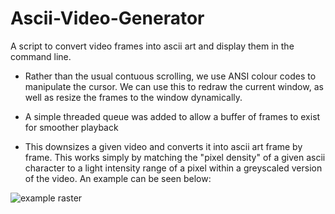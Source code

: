 # Ascii-Video-Generator

A script to convert video frames into ascii art and display them in the command line.

- Rather than the usual contuous scrolling, we use ANSI colour codes to manipulate the cursor. We can use this to redraw the current window, as well as resize the frames to the window dynamically.

- A simple threaded queue was added to allow a buffer of frames to exist for smoother playback

- This downsizes a given video and converts it into ascii art frame by frame.
    This works simply by matching the "pixel density" of a given ascii character to a light intensity range of a pixel within a greyscaled version of the video.
    An example can be seen below:

![example raster](media/example.gif "example raster")
